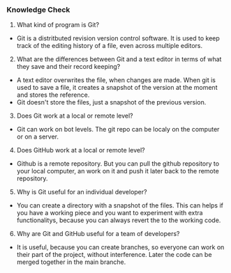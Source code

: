 ### Knowledge Check
1. What kind of program is Git?
- Git is a distritbuted revision version control software. It is used to keep track of the editing history of a file, even across multiple editors.
2. What are the differences between Git and a text editor in terms of what they save and their record keeping?
- A text editor overwrites the file, when changes are made. When git is used to save a file, it creates a snapshot of the version at the moment and stores the reference. 
-  Git doesn't store the files, just a snapshot of the previous version.
3. Does Git work at a local or remote level?
- Git can work on bot levels. The git repo can be localy on the computer or on a server.
4. Does GitHub work at a local or remote level?
- Github is a remote repository. But you can pull the github repository to your local computer, an work on it and push it later back to the remote repository.
5. Why is Git useful for an individual developer?
- You can create a directory with a snapshot of the files. This can helps if you have a working piece and you want to experiment with extra functionalitys, because you can always revert the to the working code.
6. Why are Git and GitHub useful for a team of developers?
- It is useful, because you can create branches, so everyone can work on their part of the project, without interference.
Later the code can be merged together in the main branche.


